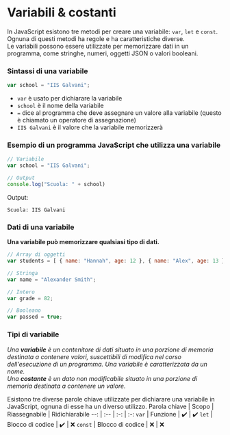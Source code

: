 # Variabili & costanti
In JavaScript esistono tre metodi per creare una variabile: `var`, `let` e `const`. Ognuna di questi metodi ha regole e ha caratteristiche diverse.<br>
Le variabili possono essere utilizzate per memorizzare dati in un programma, come stringhe, numeri, oggetti JSON o valori booleani.

### Sintassi di una variabile
```js
var school = "IIS Galvani";
```
* `var` è usato per dichiarare la variabile
* `school` è il nome della variabile
* `=` dice al programma che deve assegnare un valore alla variabile (questo è chiamato un operatore di assegnazione)
* `IIS Galvani` è il valore che la variabile memorizzerà

### Esempio di un programma JavaScript che utilizza una variabile
```js
// Variabile
var school = "IIS Galvani";

// Output
console.log("Scuola: " + school)
```

Output:
```shell
Scuola: IIS Galvani
```

### Dati di una variabile
**Una variabile può memorizzare qualsiasi tipo di dati.**
```js
// Array di oggetti
var students = [ { name: "Hannah", age: 12 }, { name: "Alex", age: 13 } ];

// Stringa
var name = "Alexander Smith";

// Intero
var grade = 82;

// Booleano
var passed = true;
```

### Tipi di variabile
*Una **variabile** è un contenitore di dati situato in una porzione di memoria destinata a contenere valori, suscettibili di modifica nel corso dell'esecuzione di un programma. Una variabile è caratterizzata da un nome.*<br>
*Una **costante** è un dato non modificabile situato in una porzione di memoria destinata a contenere un valore.*

Esistono tre diverse parole chiave utilizzate per dichiarare una variabile in JavaScript, ognuna di esse ha un diverso utilizzo.
Parola chiave | Scopo | Riassegnabile | Ridichiarabile
--: | :-- | :-: | :-: 
`var` | Funzione | :heavy_check_mark: | :heavy_check_mark:
`let` | Blocco di codice | :heavy_check_mark: | :x:
`const` | Blocco di codice | :x: | :x:
